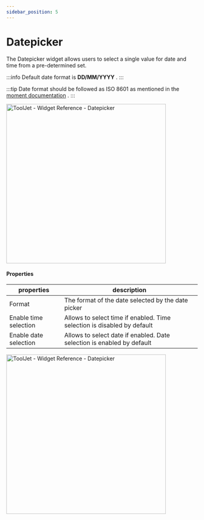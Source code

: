 ```yaml
---
sidebar_position: 5
---
```


# Datepicker

The Datepicker widget allows users to select a single value for date and time from a pre-determined set.

:::info
Default date format is **DD/MM/YYYY** .
:::

:::tip
Date format should be followed as ISO 8601 as mentioned in the [moment documentation](https://momentjs.com/docs/) .
:::

<img class="screenshot-full" src="https://github.com/ToolJet/ToolJet/blob/develop/docs/static/img/widgets/datepicker/datepicker.gif" alt="ToolJet - Widget Reference - Datepicker" height="420"/>


#### Properties

| properties      | description |
| ----------- | ----------- |
| Format | The format of the date selected by the date picker |
| Enable time selection | Allows to select time if enabled. Time selection is disabled by default |
| Enable date selection | Allows to select date if enabled. Date selection is enabled by default  |


<img class="screenshot-full" src="https://github.com/ToolJet/ToolJet/blob/develop/docs/static/img/widgets/datepicker/datepicker-format.gif" alt="ToolJet - Widget Reference - Datepicker" height="420"/>

